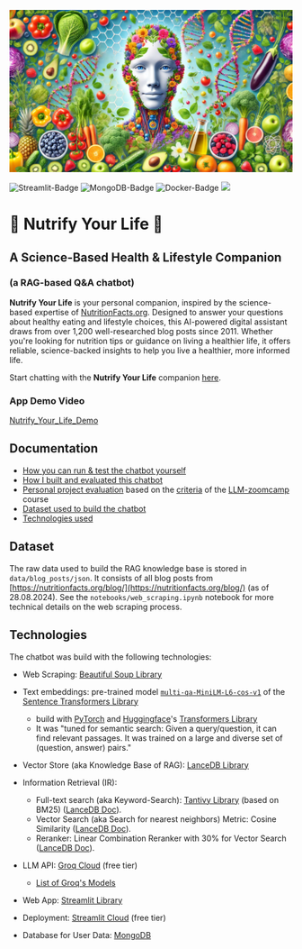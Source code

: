 ![readme welcome image](data/images/DALLE_2024-09-16_21.48.45_header.webp)

<!---
![Python-Badge](https://img.shields.io/badge/Python-FFD43B?style=for-the-badge&logo=python&logoColor=blue)
--->

<!--- BADGES: START --->
![Streamlit-Badge](https://img.shields.io/badge/Streamlit-FF4B4B?style=for-the-badge&logo=Streamlit&logoColor=white)
![MongoDB-Badge](https://img.shields.io/badge/MongoDB-4EA94B?style=for-the-badge&logo=mongodb&logoColor=white)
![Docker-Badge](https://img.shields.io/badge/Docker-2CA5E0?style=for-the-badge&logo=docker&logoColor=white)
<img src="https://img.shields.io/badge/Python-3.12-blue" height="28"/>
<!--- BADGES: END --->

# 🥦 Nutrify Your Life 🥦

## A Science-Based Health & Lifestyle Companion

### (a RAG-based Q&A chatbot)

**Nutrify Your Life** is your personal companion, inspired by the science-based expertise of [NutritionFacts.org](https://nutritionfacts.org/about/). Designed to answer your questions about healthy eating and lifestyle choices, this AI-powered digital assistant draws from over 1,200 well-researched blog posts since 2011. Whether you're looking for nutrition tips or guidance on living a healthier life, it offers reliable, science-backed insights to help you live a healthier, more informed life.

Start chatting with the **Nutrify Your Life** companion [here](https://nutrify-your-life.streamlit.app/).

<!---
<p align="center">
  <a href="https://nutrify-your-life.streamlit.app/" target="_blank">
    <img src="data/images/app_screenshot_2024-09-10.png" width="400">
  </a>
</p>

<p align="center">
    <img src="data/images/streamlit-app-2024-09-10-16-09-09(1).gif" width="400" alt="usage recording">
</p>
--->

### App Demo Video

[Nutrify_Your_Life_Demo](https://github.com/user-attachments/assets/de4cd419-4188-483b-b373-d3ac6cc09f76)

## Documentation

- [How you can run & test the chatbot yourself](docs/offical_how_to_run_yourself.md)
- [How I built and evaluated this chatbot](docs/offical_how_i_build_it.md)
- [Personal project evaluation](docs/internal_project_evaluation.md) based on the [criteria](https://github.com/DataTalksClub/llm-zoomcamp/blob/main/project.md#evaluation-criteria) of the [LLM-zoomcamp](https://github.com/DataTalksClub/llm-zoomcamp) course
- [Dataset used to build the chatbot](#dataset)
- [Technologies used](#technologies)

## Dataset

The raw data used to build the RAG knowledge base is stored in `data/blog_posts/json`. It consists of all blog posts from [https://nutritionfacts.org/blog/](https://nutritionfacts.org/blog/) (as of 28.08.2024). See the `notebooks/web_scraping.ipynb` notebook for more technical details on the web scraping process.

<!---
## Help improve the bot

- setup "Developer Environment"
  - `pip install --no-cache-dir -e .[dev]`
  - pre-commit setup: `pre-commit install`
    - test: `pre-commit run --all-files`
--->

## Technologies

The chatbot was build with the following technologies:

- Web Scraping: [Beautiful Soup Library](https://www.crummy.com/software/BeautifulSoup/)

- Text embeddings: pre-trained model [`multi-qa-MiniLM-L6-cos-v1`](https://huggingface.co/sentence-transformers/multi-qa-MiniLM-L6-cos-v1) of the [Sentence Transformers Library](https://www.sbert.net/index.html)
  - build with [PyTorch](https://pytorch.org/get-started/locally/) and [Huggingface](https://huggingface.co/)'s [Transformers Library](https://github.com/huggingface/transformers)
  - It was "tuned for semantic search: Given a query/question, it can find relevant passages. It was trained on a large and diverse set of (question, answer) pairs."

- Vector Store (aka Knowledge Base of RAG): [LanceDB Library](https://lancedb.github.io/lancedb/)

- Information Retrieval (IR):
  - Full-text search (aka Keyword-Search): [Tantivy Library](https://github.com/quickwit-oss/tantivy) (based on BM25) ([LanceDB Doc](https://lancedb.github.io/lancedb/fts/)).
  - Vector Search (aka Search for nearest neighbors) Metric: Cosine Similarity ([LanceDB Doc](https://lancedb.github.io/lancedb/search/)).
  - Reranker: Linear Combination Reranker with 30% for Vector Search ([LanceDB Doc](https://lancedb.github.io/lancedb/reranking/linear_combination/)).

- LLM API: [Groq Cloud](https://groq.com/) (free tier)
  - [List of Groq's Models](https://console.groq.com/docs/models)

- Web App: [Streamlit Library](https://streamlit.io/)
- Deployment: [Streamlit Cloud](https://streamlit.io/cloud) (free tier)

- Database for User Data: [MongoDB](https://www.mongodb.com/)
